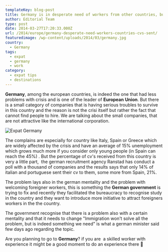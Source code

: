 ```yaml
---
templateKey: blog-post
title: Germany is in desperate need of workers from other countries, but only few Cv’s are sent
author: Editorial Team
type: post
date: 2014-03-27T17:20:33.000Z
url: /2014/europe/germany-desperate-need-workers-countries-cvs-sent/
featuredimage: /wp-content/uploads/2014/03/germany.jpg
country:
  - Germany
tags:
  - expat
  - germany
  - work
category:
  - expat tips
  - destinations
---
```


**Germany**, among the european countries, is indeed the one that had less problems with crisis and is one of the leader of **European** **Union**. But there is a small category of companies that is having serious troubles to survive in this country and the reason is not the crisi itself but rather the fact that cannot find people to hire. We are talking about the small companies, that are not attractive like the international corporation.<!--more-->

![Expat Germany](/img/uploads/2014/03/germany.jpg)

The complains are especially for country like Italy, Spain or Greece which are widely affected by the crisis and have an average of 15% unemployment which grows much more if you consider only young people (in Spain can reach the 45%) . But the percentage of cv's received from this country is very a little part,  the german recruitment agency Ranstad has conduct a poll with a thousand of companies and the results says that only 14% of italian and portuguese sent their cv to them, some more from Spain, 21%.

The problem lays also in the german mentality and the problem with welcoming foreigner workers, this is something the **German government** is trying to fix and recently they facilitated the bureaucracy to recognise study in the country and they want to introduce more initiative to attract foreigners workers in the the country.

The government recognise that there is a problem also with a certain mentality and that it needs to change "Immigration won't solve all the problem, but is indeed something we need" is what a german minister said few days ago regarding the topic.

Are you planning to go to **Germany**? if you are  a skilled worker with experience it might be a good moment to do an experience there 🙂
